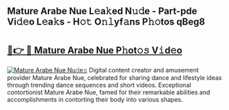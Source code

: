 ## Mature Arabe Nue L𝚎a𝚔ed N𝚞𝚍e - Part-pde Vi𝚍𝚎o L𝚎a𝚔s - H𝚘𝚝 O𝚗𝚕yf𝚊ns P𝚑𝚘tos qBeg8

# <h2><a href="http://kf8d3v.oniu.top/?m=Mature+Arabe+Nue">🔗👉 🔴 Mature Arabe Nue P𝚑ot𝚘𝚜 V𝚒d𝚎o</a></h2>

[![Mature Arabe Nue Nu𝚍e𝚜](https://i.imgur.com/0qMVB7G.gif)](http://kf8d3v.oniu.top/?m=Mature+Arabe+Nue)
Digital content creator and amusement provider Mature Arabe Nue, celebrated for sharing dance and lifestyle ideas through trending dance sequences and short videos. Exceptional contortionist Mature Arabe Nue, famed for their remarkable abilities and accomplishments in contorting their body into various shapes.  

